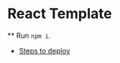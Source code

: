 # React Template
** Run `npm i`.

- [Steps to deploy](https://github.com/nss-nightclass-projects/REACT-Deployment-Netlify)
